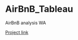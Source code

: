 # AirBnB_Tableau
AirBnB analysis WA

[Project link](https://public.tableau.com/app/profile/gregory.orare/viz/AirBnB_WA_project/Dashboard1)
